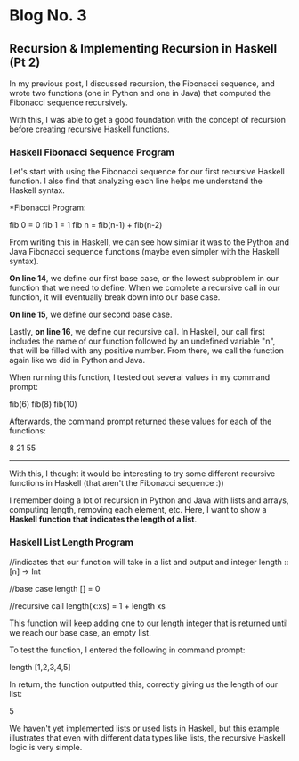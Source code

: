 # Blog No. 3
## Recursion & Implementing Recursion in Haskell (Pt 2)

In my previous post, I discussed recursion, the Fibonacci sequence, and wrote two functions (one in Python and one in Java) that computed the Fibonacci sequence recursively.

With this, I was able to get a good foundation with the concept of recursion before creating recursive Haskell functions.



### Haskell Fibonacci Sequence Program

Let's start with using the Fibonacci sequence for our first recursive Haskell function. I also find that analyzing each line helps me understand the Haskell syntax.

*Fibonacci Program:

fib 0 = 0
fib 1 = 1
fib n = fib(n-1) + fib(n-2)

From writing this in Haskell, we can see how similar it was to the Python and Java Fibonacci sequence functions (maybe even simpler with the Haskell syntax).

**On line 14**, we define our first base case, or the lowest subproblem in our function that we need to define. When we complete a recursive call in our function, it will eventually break down into our base case.

**On line 15**, we define our second base case.

Lastly, **on line 16**, we define our recursive call. In Haskell, our call first includes the name of our function followed by an undefined variable "n", that will be filled with any positive number. From there, we call the function again like we did in Python and Java.

When running this function, I tested out several values in my command prompt:

fib(6)
fib(8)
fib(10)

Afterwards, the command prompt returned these values for each of the functions:

8
21
55


----------------------------------------------------------


With this, I thought it would be interesting to try some different recursive functions in Haskell (that aren't the Fibonacci sequence :))

I remember doing a lot of recursion in Python and Java with lists and arrays, computing length, removing each element, etc. Here, I want to show a **Haskell function  that indicates the length of a list**.


### Haskell List Length Program

//indicates that our function will take in a list and output and integer
length :: [n] -> Int

//base case
length [] = 0

//recursive call
length(x:xs) = 1 + length xs


This function will keep adding one to our length integer that is returned until we reach our base case, an empty list.

To test the function, I entered the following in command prompt:

length [1,2,3,4,5]

In return, the function outputted this, correctly giving us the length of our list:

5

We haven't yet implemented lists or used lists in Haskell, but this example illustrates that even with different data types like lists, the recursive Haskell logic is very simple.

